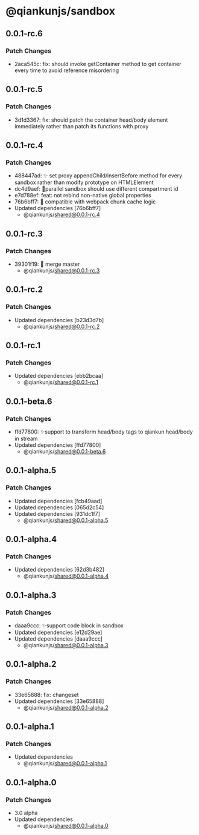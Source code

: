 # @qiankunjs/sandbox

## 0.0.1-rc.6

### Patch Changes

- 2aca545c: fix: should invoke getContainer method to get container every time to avoid reference misordering

## 0.0.1-rc.5

### Patch Changes

- 3d1d3367: fix: should patch the container head/body element immediately rather than patch its functions with proxy

## 0.0.1-rc.4

### Patch Changes

- 488447ad: ✨ set proxy appendChild/insertBefore method for every sandbox rather than modify prototype on HTMLElement
- dc4d9aef: 🐛parallel sandbox should use different compartment id
- e7d788ef: feat: not rebind non-native global properties
- 76b6bff7: 🐛 compatible with webpack chunk cache logic
- Updated dependencies [76b6bff7]
  - @qiankunjs/shared@0.0.1-rc.4

## 0.0.1-rc.3

### Patch Changes

- 39301f19: 🔀 merge master
  - @qiankunjs/shared@0.0.1-rc.3

## 0.0.1-rc.2

### Patch Changes

- Updated dependencies [b23d3d7b]
  - @qiankunjs/shared@0.0.1-rc.2

## 0.0.1-rc.1

### Patch Changes

- Updated dependencies [ebb2bcaa]
  - @qiankunjs/shared@0.0.1-rc.1

## 0.0.1-beta.6

### Patch Changes

- ffd77800: ✨support to transform head/body tags to qiankun head/body in stream
- Updated dependencies [ffd77800]
  - @qiankunjs/shared@0.0.1-beta.6

## 0.0.1-alpha.5

### Patch Changes

- Updated dependencies [fcb49aad]
- Updated dependencies [065d2c54]
- Updated dependencies [931dc1f7]
  - @qiankunjs/shared@0.0.1-alpha.5

## 0.0.1-alpha.4

### Patch Changes

- Updated dependencies [62d3b482]
  - @qiankunjs/shared@0.0.1-alpha.4

## 0.0.1-alpha.3

### Patch Changes

- daaa9ccc: ✨support code block in sandbox
- Updated dependencies [e12d29ae]
- Updated dependencies [daaa9ccc]
  - @qiankunjs/shared@0.0.1-alpha.3

## 0.0.1-alpha.2

### Patch Changes

- 33e65888: fix: changeset
- Updated dependencies [33e65888]
  - @qiankunjs/shared@0.0.1-alpha.2

## 0.0.1-alpha.1

### Patch Changes

- Updated dependencies
  - @qiankunjs/shared@0.0.1-alpha.1

## 0.0.1-alpha.0

### Patch Changes

- 3.0 alpha
- Updated dependencies
  - @qiankunjs/shared@0.0.1-alpha.0
